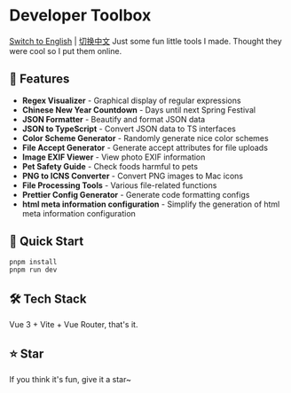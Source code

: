 # Developer Toolbox

[Switch to English](README-EN.md) | [切换中文](README.md)
Just some fun little tools I made. Thought they were cool so I put them online.

## 🎯 Features

- **Regex Visualizer** - Graphical display of regular expressions
- **Chinese New Year Countdown** - Days until next Spring Festival
- **JSON Formatter** - Beautify and format JSON data
- **JSON to TypeScript** - Convert JSON data to TS interfaces
- **Color Scheme Generator** - Randomly generate nice color schemes
- **File Accept Generator** - Generate accept attributes for file uploads
- **Image EXIF Viewer** - View photo EXIF information
- **Pet Safety Guide** - Check foods harmful to pets
- **PNG to ICNS Converter** - Convert PNG images to Mac icons
- **File Processing Tools** - Various file-related functions
- **Prettier Config Generator** - Generate code formatting configs
- **html meta information configuration** - Simplify the generation of html meta information configuration

## 🚀 Quick Start

```bash
pnpm install
pnpm run dev
```

## 🛠 Tech Stack

Vue 3 + Vite + Vue Router, that's it.

## ⭐ Star

If you think it's fun, give it a star~
